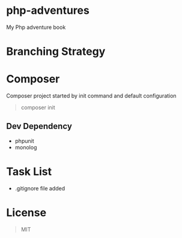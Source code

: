 # php-adventures
My Php adventure book

# Branching Strategy 


# Composer 
 
 Composer project started by init command and default configuration 
 > composer init

## Dev Dependency 

 - phpunit
 - monolog

# Task List
 - .gitignore file added 

# License
  >  MIT 